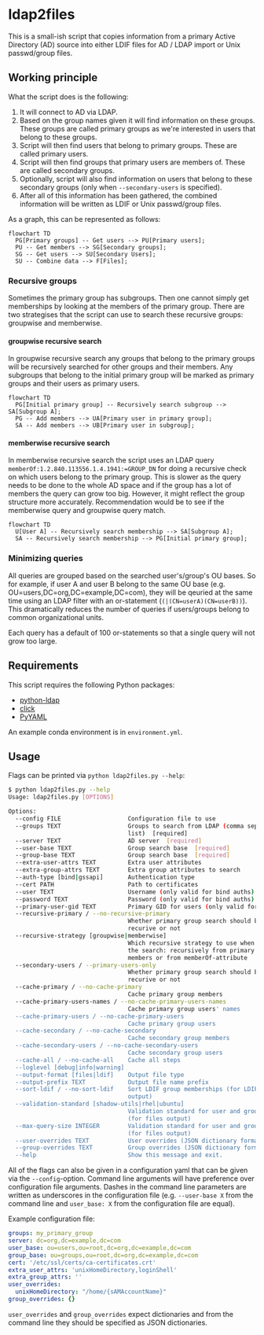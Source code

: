 # ldap2files

This is a small-ish script that copies information from a
primary Active Directory (AD) source into either LDIF files
for AD / LDAP import or Unix passwd/group files.

## Working principle

What the script does is the following:
1. It will connect to AD via LDAP.
2. Based on the group names given it will find information on these groups. These groups
   are called primary groups as we're interested in users that belong to these groups.
3. Script will then find users that belong to primary groups. These are called primary
   users.
4. Script will then find groups that primary users are members of. These are called
   secondary groups.
5. Optionally, script will also find information on users that belong to these secondary
   groups (only when `--secondary-users` is specified).
6. After all of this information has been gathered, the combined information will be written
   as LDIF or Unix passwd/group files.

As a graph, this can be represented as follows:

```mermaid
flowchart TD
  PG[Primary groups] -- Get users --> PU[Primary users];
  PU -- Get members --> SG[Secondary groups];
  SG -- Get users --> SU[Secondary Users];
  SU -- Combine data --> F[Files];
```

### Recursive groups

Sometimes the primary group has subgroups. Then one cannot simply get memberships by looking
at the members of the primary group. There are two strategises that the script can use to
search these recursive groups: groupwise and memberwise.

#### groupwise recursive search

In groupwise recursive search any groups that belong to the primary groups will be recursively
searched for other groups and their members. Any subgroups that belong to the initial primary
group will be marked as primary groups and their users as primary users.

```mermaid
flowchart TD
  PG[Initial primary group] -- Recursively search subgroup --> SA[Subgroup A];
  PG -- Add members --> UA[Primary user in primary group];
  SA -- Add members --> UB[Primary user in subgroup];
```

#### memberwise recursive search

In memberwise recursive search the script uses an LDAP query
`memberOf:1.2.840.113556.1.4.1941:=GROUP_DN` for doing a recursive check on which users
belong to the primary group. This is slower as the query needs to be done to the whole
AD space and if the group has a lot of members the query can grow too big. However,
it might reflect the group structure more accurately. Recommendation would be to see if the
memberwise query and groupwise query match.

```mermaid
flowchart TD
  U[User A] -- Recursively search membership --> SA[Subgroup A];
  SA -- Recursively search membership --> PG[Initial primary group];
```

### Minimizing queries

All queries are grouped based on the searched user's/group's OU bases.
So for example, if user A and user B belong to the same OU base
(e.g. OU=users,DC=org,DC=example,DC=com), they will be qeuried at the same
time using an LDAP filter with an or-statement (`(|(CN=userA)(CN=userB))`).
This dramatically reduces the number of queries if users/groups belong to
common organizational units.

Each query has a default of 100 or-statements so that a single query will
not grow too large.

## Requirements

This script requires the following Python packages:
- [python-ldap](https://www.python-ldap.org/)
- [click](https://click.palletsprojects.com/)
- [PyYAML](https://pyyaml.org)

An example conda environment is in `environment.yml`.

## Usage

Flags can be printed via `python ldap2files.py --help`:

```sh
$ python ldap2files.py --help
Usage: ldap2files.py [OPTIONS]

Options:
  --config FILE                   Configuration file to use
  --groups TEXT                   Groups to search from LDAP (comma separated
                                  list)  [required]
  --server TEXT                   AD server  [required]
  --user-base TEXT                Group search base  [required]
  --group-base TEXT               Group search base  [required]
  --extra-user-attrs TEXT         Extra user attributes
  --extra-group-attrs TEXT        Extra group attributes to search
  --auth-type [bind|gssapi]       Authentication type
  --cert PATH                     Path to certificates
  --user TEXT                     Username (only valid for bind auths)
  --password TEXT                 Password (only valid for bind auths)
  --primary-user-gid TEXT         Primary GID for users (only valid for files)
  --recursive-primary / --no-recursive-primary
                                  Whether primary group search should be
                                  recurive or not
  --recursive-strategy [groupwise|memberwise]
                                  Which recursive strategy to use when doing
                                  the search: recursively from primary groups
                                  members or from memberOf-attribute
  --secondary-users / --primary-users-only
                                  Whether primary group search should be
                                  recurive or not
  --cache-primary / --no-cache-primary
                                  Cache primary group members
  --cache-primary-users-names / --no-cache-primary-users-names
                                  Cache primary group users' names
  --cache-primary-users / --no-cache-primary-users
                                  Cache primary group users
  --cache-secondary / --no-cache-secondary
                                  Cache secondary group members
  --cache-secondary-users / --no-cache-secondary-users
                                  Cache secondary group users
  --cache-all / --no-cache-all    Cache all steps
  --loglevel [debug|info|warning]
  --output-format [files|ldif]    Output file type
  --output-prefix TEXT            Output file name prefix
  --sort-ldif / --no-sort-ldif    Sort LDIF group memberships (for LDIF
                                  output)
  --validation-standard [shadow-utils|rhel|ubuntu]
                                  Validation standard for user and group names
                                  (for files output)
  --max-query-size INTEGER        Validation standard for user and group names
                                  (for files output)
  --user-overrides TEXT           User overrides (JSON dictionary format)
  --group-overrides TEXT          Group overrides (JSON dictionary format)
  --help                          Show this message and exit.
```

All of the flags can also be given in a configuration yaml that can be
given via the `--config`-option. Command line arguments will have preference
over configuration file arguments. Dashes in the command line parameters are
written as underscores in the configuration file (e.g. `--user-base X` from
the command line and `user_base: X` from the configuration file are equal).

Example configuration file:
```yml
groups: my_primary_group
server: dc=org,dc=example,dc=com
user_base: ou=users,ou=root,dc=org,dc=example,dc=com
group_base: ou=groups,ou=root,dc=org,dc=example,dc=com
cert: '/etc/ssl/certs/ca-certificates.crt'
extra_user_attrs: 'unixHomeDirectory,loginShell'
extra_group_attrs: ''
user_overrides:
  unixHomeDirectory: "/home/{sAMAccountName}"
group_overrides: {}
```

`user_overrides` and `group_overrides` expect dictionaries and from the
command line they should be specified as JSON dictionaries.
